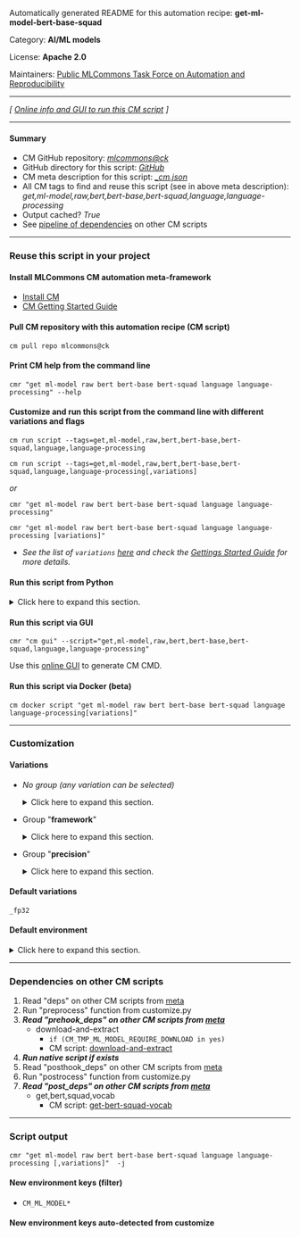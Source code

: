 Automatically generated README for this automation recipe: **get-ml-model-bert-base-squad**

Category: **AI/ML models**

License: **Apache 2.0**

Maintainers: [Public MLCommons Task Force on Automation and Reproducibility](https://github.com/mlcommons/ck/blob/master/docs/taskforce.md)

---
*[ [Online info and GUI to run this CM script](https://access.cknowledge.org/playground/?action=scripts&name=get-ml-model-bert-base-squad,b3b10b452ce24c5f) ]*

---
#### Summary

* CM GitHub repository: *[mlcommons@ck](https://github.com/mlcommons/ck/tree/dev/cm-mlops)*
* GitHub directory for this script: *[GitHub](https://github.com/mlcommons/ck/tree/dev/cm-mlops/script/get-ml-model-bert-base-squad)*
* CM meta description for this script: *[_cm.json](_cm.json)*
* All CM tags to find and reuse this script (see in above meta description): *get,ml-model,raw,bert,bert-base,bert-squad,language,language-processing*
* Output cached? *True*
* See [pipeline of dependencies](#dependencies-on-other-cm-scripts) on other CM scripts


---
### Reuse this script in your project

#### Install MLCommons CM automation meta-framework

* [Install CM](https://access.cknowledge.org/playground/?action=install)
* [CM Getting Started Guide](https://github.com/mlcommons/ck/blob/master/docs/getting-started.md)

#### Pull CM repository with this automation recipe (CM script)

```cm pull repo mlcommons@ck```

#### Print CM help from the command line

````cmr "get ml-model raw bert bert-base bert-squad language language-processing" --help````

#### Customize and run this script from the command line with different variations and flags

`cm run script --tags=get,ml-model,raw,bert,bert-base,bert-squad,language,language-processing`

`cm run script --tags=get,ml-model,raw,bert,bert-base,bert-squad,language,language-processing[,variations] `

*or*

`cmr "get ml-model raw bert bert-base bert-squad language language-processing"`

`cmr "get ml-model raw bert bert-base bert-squad language language-processing [variations]" `


* *See the list of `variations` [here](#variations) and check the [Gettings Started Guide](https://github.com/mlcommons/ck/blob/dev/docs/getting-started.md) for more details.*

#### Run this script from Python

<details>
<summary>Click here to expand this section.</summary>

```python

import cmind

r = cmind.access({'action':'run'
                  'automation':'script',
                  'tags':'get,ml-model,raw,bert,bert-base,bert-squad,language,language-processing'
                  'out':'con',
                  ...
                  (other input keys for this script)
                  ...
                 })

if r['return']>0:
    print (r['error'])

```

</details>


#### Run this script via GUI

```cmr "cm gui" --script="get,ml-model,raw,bert,bert-base,bert-squad,language,language-processing"```

Use this [online GUI](https://cKnowledge.org/cm-gui/?tags=get,ml-model,raw,bert,bert-base,bert-squad,language,language-processing) to generate CM CMD.

#### Run this script via Docker (beta)

`cm docker script "get ml-model raw bert bert-base bert-squad language language-processing[variations]" `

___
### Customization


#### Variations

  * *No group (any variation can be selected)*
    <details>
    <summary>Click here to expand this section.</summary>

    * `_deepsparse,int8`
      - Environment variables:
        - *CM_ML_MODEL_F1*: `87.89`
        - *CM_ML_MODEL_FILE*: `model.onnx`
        - *CM_PRUNING_PERCENTAGE*: `95`
      - Workflow:
        1. ***Read "deps" on other CM scripts***
           * get,ml-model,zoo,deepsparse,_pruned95_obs_quant-none
             * CM names: `--adr.['neural-magic-zoo-downloader']...`
             - *Warning: no scripts found*

    </details>


  * Group "**framework**"
    <details>
    <summary>Click here to expand this section.</summary>

    * `_deepsparse`
      - Environment variables:
        - *CM_ML_MODEL_FRAMEWORK*: `deepsparse`
        - *CM_ML_MODEL_INPUT_IDS_NAME*: `input_ids`
        - *CM_ML_MODEL_INPUT_MASK_NAME*: `input_mask`
        - *CM_ML_MODEL_INPUT_SEGMENTS_NAME*: `segment_ids`
        - *CM_ML_MODEL_OUTPUT_END_LOGITS_NAME*: `output_end_logits`
        - *CM_ML_MODEL_OUTPUT_START_LOGITS_NAME*: `output_start_logits`
      - Workflow:

    </details>


  * Group "**precision**"
    <details>
    <summary>Click here to expand this section.</summary>

    * **`_fp32`** (default)
      - Environment variables:
        - *CM_ML_MODEL_PRECISION*: `fp32`
      - Workflow:
    * `_int8`
      - Environment variables:
        - *CM_ML_MODEL_PRECISION*: `int8`
        - *CM_ML_MODEL_QUANTIZED*: `yes`
      - Workflow:

    </details>


#### Default variations

`_fp32`
#### Default environment

<details>
<summary>Click here to expand this section.</summary>

These keys can be updated via `--env.KEY=VALUE` or `env` dictionary in `@input.json` or using script flags.


</details>

___
### Dependencies on other CM scripts


  1. Read "deps" on other CM scripts from [meta](https://github.com/mlcommons/ck/tree/dev/cm-mlops/script/get-ml-model-bert-base-squad/_cm.json)
  1. Run "preprocess" function from customize.py
  1. ***Read "prehook_deps" on other CM scripts from [meta](https://github.com/mlcommons/ck/tree/dev/cm-mlops/script/get-ml-model-bert-base-squad/_cm.json)***
     * download-and-extract
       * `if (CM_TMP_ML_MODEL_REQUIRE_DOWNLOAD in yes)`
       - CM script: [download-and-extract](https://github.com/mlcommons/ck/tree/master/cm-mlops/script/download-and-extract)
  1. ***Run native script if exists***
  1. Read "posthook_deps" on other CM scripts from [meta](https://github.com/mlcommons/ck/tree/dev/cm-mlops/script/get-ml-model-bert-base-squad/_cm.json)
  1. Run "postrocess" function from customize.py
  1. ***Read "post_deps" on other CM scripts from [meta](https://github.com/mlcommons/ck/tree/dev/cm-mlops/script/get-ml-model-bert-base-squad/_cm.json)***
     * get,bert,squad,vocab
       - CM script: [get-bert-squad-vocab](https://github.com/mlcommons/ck/tree/master/cm-mlops/script/get-bert-squad-vocab)

___
### Script output
`cmr "get ml-model raw bert bert-base bert-squad language language-processing [,variations]"  -j`
#### New environment keys (filter)

* `CM_ML_MODEL*`
#### New environment keys auto-detected from customize
